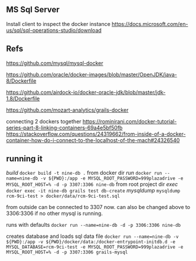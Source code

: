 ## MS Sql Server



Install client to inspect the docker instance https://docs.microsoft.com/en-us/sql/sql-operations-studio/download


## Refs
https://github.com/mysql/mysql-docker

https://github.com/oracle/docker-images/blob/master/OpenJDK/java-8/Dockerfile

https://github.com/airdock-io/docker-oracle-jdk/blob/master/jdk-1.8/Dockerfile

https://github.com/mozart-analytics/grails-docker

connecting 2 dockers together
https://rominirani.com/docker-tutorial-series-part-8-linking-containers-69a4e5bf50fb
https://stackoverflow.com/questions/24319662/from-inside-of-a-docker-container-how-do-i-connect-to-the-localhost-of-the-mach#24326540

## running it

*build* `docker build -t nine-db .` from docker dir
*run* `docker run --name=nine-db -v ${PWD}:/app -e MYSQL_ROOT_PASSWORD=999plazadrive -e MYSQL_ROOT_HOST=% -d -p 3307:3306 nine-db` from root project dir
*exec* `docker exec -it nine-db grails test db-create`
*mysqldump* `mysqldump rcm-9ci-test > docker/data/rcm-9ci-test.sql`

from outside can be connected to 3307 now. can also be changed above to 3306:3306 if no other mysql is running.

runs with defaults
`docker run --name=nine-db -d -p 3306:3306 nine-db`

creates database and loads sql data file
`docker run --name=nine-db -v ${PWD}:/app -v ${PWD}/docker/data:/docker-entrypoint-initdb.d -e MYSQL_DATABASE=rcm-9ci-test -e MYSQL_ROOT_PASSWORD=999plazadrive -e MYSQL_ROOT_HOST=% -d -p 3307:3306 grails-mysql`